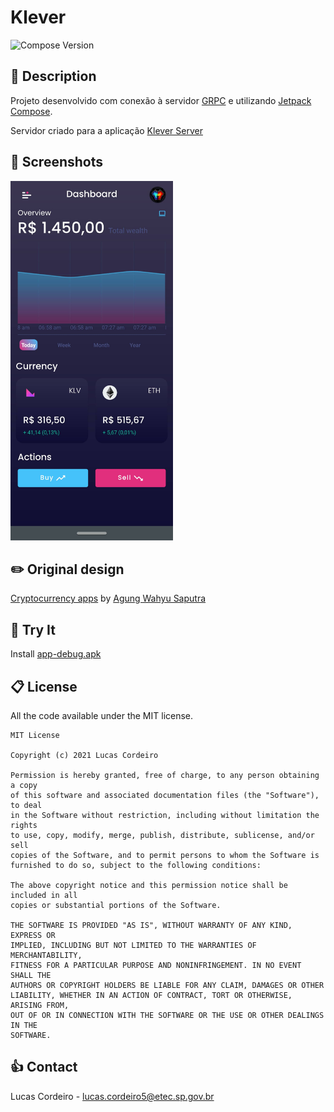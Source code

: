 # Klever

![Compose Version](https://img.shields.io/badge/Compose-1.0.0--beta02-brightgreen)


## :scroll: Description
Projeto desenvolvido com conexão à servidor [GRPC](https://grpc.io/) e utilizando [Jetpack Compose](https://developer.android.com/jetpack/compose?hl=pt-br).

Servidor criado para a aplicação [Klever Server](https://github.com/lucas-cordeiro/Server-GRPC)

## :camera_flash: Screenshots
<img src="/results/screenshot_1.jpg" width="260">

## :pencil2: Original design
[Cryptocurrency apps](https://dribbble.com/shots/14223823-Cryptocurrency-apps) by [Agung Wahyu Saputra](https://dribbble.com/agungwsaputra)


## :iphone: Try It

Install [app-debug.apk](results/app-debug.apk)


<!-- LICENSE -->
## :clipboard: License

All the code available under the MIT license.

```
MIT License

Copyright (c) 2021 Lucas Cordeiro

Permission is hereby granted, free of charge, to any person obtaining a copy
of this software and associated documentation files (the "Software"), to deal
in the Software without restriction, including without limitation the rights
to use, copy, modify, merge, publish, distribute, sublicense, and/or sell
copies of the Software, and to permit persons to whom the Software is
furnished to do so, subject to the following conditions:

The above copyright notice and this permission notice shall be included in all
copies or substantial portions of the Software.

THE SOFTWARE IS PROVIDED "AS IS", WITHOUT WARRANTY OF ANY KIND, EXPRESS OR
IMPLIED, INCLUDING BUT NOT LIMITED TO THE WARRANTIES OF MERCHANTABILITY,
FITNESS FOR A PARTICULAR PURPOSE AND NONINFRINGEMENT. IN NO EVENT SHALL THE
AUTHORS OR COPYRIGHT HOLDERS BE LIABLE FOR ANY CLAIM, DAMAGES OR OTHER
LIABILITY, WHETHER IN AN ACTION OF CONTRACT, TORT OR OTHERWISE, ARISING FROM,
OUT OF OR IN CONNECTION WITH THE SOFTWARE OR THE USE OR OTHER DEALINGS IN THE
SOFTWARE.
```

<!-- CONTACT -->
## :thumbsup: Contact

Lucas Cordeiro - lucas.cordeiro5@etec.sp.gov.br
